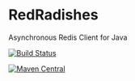 # RedRadishes
Asynchronous Redis Client for Java

[![Build Status](https://travis-ci.org/vkorenev/RedRadishes.svg?branch=master)](https://travis-ci.org/vkorenev/RedRadishes)

[![Maven Central](https://maven-badges.herokuapp.com/maven-central/org.redradishes/redradishes-core/badge.svg)](https://maven-badges.herokuapp.com/maven-central/org.redradishes/redradishes-core)
